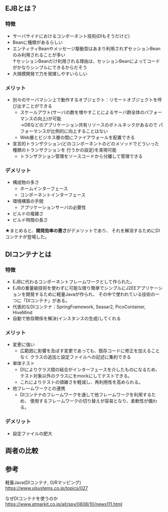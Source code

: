 
## EJBとは？

### 特徴
- サーバサイドにおけるコンポーネント技術(DIもそうだけど)
- Beanに種類があるらしい
- エンティティBeanやメッセージ駆動型はあまり利用されずセッションBeanのみ利用されることが多い  
  ↑セッションBeanだけ利用される理由は、セッションBeanによってコードがかなりシンプルにできるからだそう
- 大規模開発で力を発揮しやすいらしい
  
### メリット
- 別々のサーバマシン上で動作するオブジェクト：リモートオブジェクトを呼び出すことができる
    - スケールアウト(サーバの数を増やすことによるサーバ群全体のパフォーマンスの向上)が可能  
        →DBなどのアプリケーション共有リソースのボトルネックがあるので
         パフォーマンスが比例的に向上することはない
    - Web層とビジネス層の間にファイアウォールを配置できる
- 宣言的トランザクション(どのコンポーネントのどのメソッドでどういった種類のトランザクションを
行うかの設定)を実現可能
    - トランザクション管理をソースコードから分離して管理できる
### デメリット
- 構成物の多さ
    - ホームインターフェース
    - コンポーネントインターフェース
- 環境構築の手間
    - アプリケーションサーバの必要性
- ビルドの複雑さ
- ビルド時間の長さ

★まとめると、**開発効率の悪さ**がデメリットであり、
それを解消するためにDIコンテナが登場した。


## DIコンテナとは
### 特徴
- EJBに代わるコンポーネントフレームワークとして作られた。
- EJBの重量級技術を使わずに可能な限り簡単でシンプルにJ2EEアプリケーションを開発するために軽量Javaが作られ、
その中で使われている技術の一つに「DIコンテナ」がある。
- 代表的なDIコンテナ：SpringFramework, Seasar2, PicoContainer, HiveMind
- 自動で依存関係を解決(インスタンスの生成)してくれる

### メリット
- 変更に強い
    - 広範囲に影響を及ぼす変更であっても、既存コードに修正を加えることなく
      クラスの追加と設定ファイルへの記述に集約できる
- 単体テスト
    - DIによりクラス間の結合がインターフェースを介したものになるため、
      テスト対象以外のクラスにをmockにしてテストできる。
    - これによりテストの煩雑さを軽減し、再利用性を高められる。
- 他フレームワークとの連携
    - DIコンテナのフレームワークを通して他フレームワークを利用するため、
      使用するフレームワークの切り替えが容易となり、柔軟性が備わる。
### デメリット
- 設定ファイルの肥大

## 両者の比較


## 参考
軽量Java(DIコンテナ, O/Rマッピング)
https://www.ulsystems.co.jp/topics/027

なぜDIコンテナを使うのか
https://www.atmarkit.co.jp/ait/spv/0608/10/news111.html
